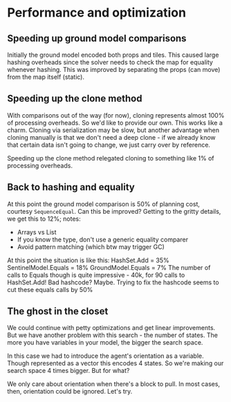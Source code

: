 # Performance and optimization

## Speeding up ground model comparisons

Initially the ground model encoded both props and tiles. This caused large hashing overheads since the solver needs to check the map for equality whenever hashing.
This was improved by separating the props (can move) from the map itself (static).

## Speeding up the clone method

With comparisons out of the way (for now), cloning represents almost 100% of processing overheads. So we'd like to provide our own. This works like a charm. Cloning via serialization may be slow, but another advantage when cloning manually is that we don't need a deep clone - if we already know that certain data isn't going to change, we just carry over by reference.

Speeding up the clone method relegated cloning to something like 1% of processing overheads.

## Back to hashing and equality

At this point the ground model comparison is 50% of planning cost, courtesy `SequenceEqual`. Can this be improved? Getting to the gritty details, we get this to 12%; notes:
- Arrays vs List
- If you know the type, don't use a generic equality comparer
- Avoid pattern matching (which btw may trigger GC)

At this point the situation is like this:
HashSet.Add = 35%
SentinelModel.Equals = 18%
GroundModel.Equals = 7%
The number of calls to Equals though is quite impressive - 40k, for 90 calls to HashSet.Add!
Bad hashcode? Maybe. Trying to fix the hashcode seems to cut these equals calls by 50%

## The ghost in the closet

We could continue with petty optimizations and get linear improvements. But we have another problem with this search - the number of states. The more you have variables in your model, the bigger the search space.

In this case we had to introduce the agent's orientation as a variable. Though represented as a vector this encodes 4 states. So we're making our search space 4 times bigger. But for what?

We only care about orientation when there's a block to pull. In most cases, then, orientation could be ignored. Let's try.

 

